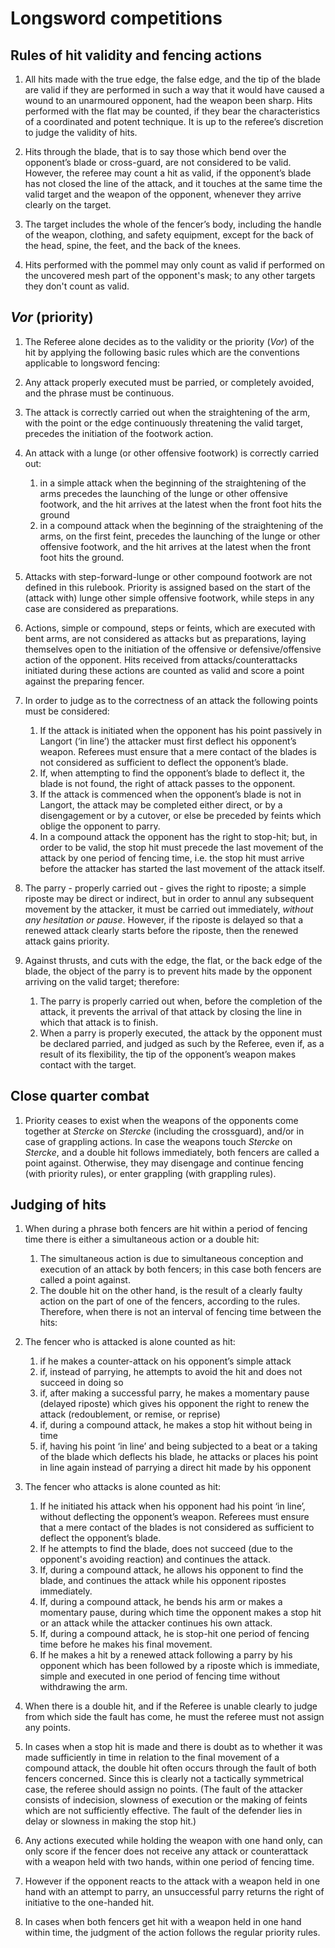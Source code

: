 # Longsword competitions

## Rules of hit validity and fencing actions

1. All hits made with the true edge, the false edge, and the tip of the blade are valid if they are performed in such a way that it would have caused a wound to an unarmoured opponent, had the weapon been sharp. Hits performed with the flat may be counted, if they bear the characteristics of a coordinated and potent technique. It is up to the referee’s discretion to judge the validity of hits.

2. Hits through the blade, that is to say those which bend over the opponent’s blade or cross-guard, are not considered to be valid. However, the referee may count a hit as valid, if the opponent’s blade has not closed the line of the attack, and it touches at the same time the valid target and the weapon of the opponent, whenever they arrive clearly on the target.

3. The target includes the whole of the fencer’s body, including the handle of the weapon, clothing, and safety equipment, except for the back of the head, spine, the feet, and the back of the knees.

4. Hits performed with the pommel may only count as valid if performed on the uncovered mesh part of the opponent's mask; to any other targets they don't count as valid.

## *Vor* (priority)

1. The Referee alone decides as to the validity or the priority (*Vor*) of the hit by applying the following basic rules which are the conventions applicable to longsword fencing:

2. Any attack properly executed must be parried, or completely avoided, and the phrase must be continuous.

3. The attack is correctly carried out when the straightening of the arm, with the point or the edge continuously threatening the valid target, precedes the initiation of the footwork action.

4. An attack with a lunge (or other offensive footwork) is correctly carried out:
    1. in a simple attack when the beginning of the straightening of the arms precedes the launching of the lunge or other offensive footwork, and the hit arrives at the latest when the front foot hits the ground
    2. in a compound attack when the beginning of the straightening of the arms, on the first feint, precedes the launching of the lunge or other offensive footwork, and the hit arrives at the latest when the front foot hits the ground.

5. Attacks with step-forward-lunge or other compound footwork are not defined in this rulebook. Priority is assigned based on the start of the (attack with) lunge other simple offensive footwork, while steps in any case are considered as preparations.

6. Actions, simple or compound, steps or feints, which are executed with bent arms, are not considered as attacks but as preparations, laying themselves open to the initiation of the offensive or defensive/offensive action of the opponent. Hits received from attacks/counterattacks initiated during these actions are counted as valid and score a point against the preparing fencer.

7. In order to judge as to the correctness of an attack the following points must be considered:
    1. If the attack is initiated when the opponent has his point passively in Langort (‘in line’) the attacker must first deflect his opponent’s weapon. Referees must ensure that a mere contact of the blades is not considered as sufficient to deflect the opponent’s blade.
    2. If, when attempting to find the opponent’s blade to deflect it, the blade is not found, the right of attack passes to the opponent.
    3. If the attack is commenced when the opponent’s blade is not in Langort, the attack may be completed either direct, or by a disengagement or by a cutover, or else be preceded by feints which oblige the opponent to parry.
    4. In a compound attack the opponent has the right to stop-hit; but, in order to be valid, the stop hit must precede the last movement of the attack by one period of fencing time, i.e. the stop hit must arrive before the attacker has started the last movement of the attack itself.

8. The parry - properly carried out - gives the right to riposte; a simple riposte may be direct or indirect, but in order to annul any subsequent movement by the attacker, it must be carried out immediately, *without any hesitation or pause*. However, if the riposte is delayed so that a renewed attack clearly starts before the riposte, then the renewed attack gains priority.

9. Against thrusts, and cuts with the edge, the flat, or the back edge of the blade, the object of the parry is to prevent hits made by the opponent arriving on the valid target; therefore:
    1. The parry is properly carried out when, before the completion of the attack, it prevents the arrival of that attack by closing the line in which that attack is to finish.
    2. When a parry is properly executed, the attack by the opponent must be declared parried, and judged as such by the Referee, even if, as a result of its flexibility, the tip of the opponent’s weapon makes contact with the target.

## Close quarter combat

1. Priority ceases to exist when the weapons of the opponents come together at *Stercke* on *Stercke* (including the crossguard), and/or in case of grappling actions. In case the weapons touch *Stercke* on *Stercke*, and a double hit follows immediately, both fencers are called a point against. Otherwise, they may disengage and continue fencing (with priority rules), or enter grappling (with grappling rules).

## Judging of hits

1. When during a phrase both fencers are hit within a period of fencing time there is either a simultaneous action or a double hit:
    1. The simultaneous action is due to simultaneous conception and execution of an attack by both fencers; in this case both fencers are called a point against.
    2. The double hit on the other hand, is the result of a clearly faulty action on the part of one of the fencers, according to the rules. Therefore, when there is not an interval of fencing time between the hits:

2. The fencer who is attacked is alone counted as hit:
    1. if he makes a counter-attack on his opponent’s simple attack
    2. if, instead of parrying, he attempts to avoid the hit and does not succeed in doing so
    3. if, after making a successful parry, he makes a momentary pause (delayed riposte) which gives his opponent the right to renew the attack (redoublement, or remise, or reprise)
    4. if, during a compound attack, he makes a stop hit without being in time
    5. if, having his point ‘in line’ and being subjected to a beat or a taking of the blade which deflects his blade, he attacks or places his point in line again instead of parrying a direct hit made by his opponent

3. The fencer who attacks is alone counted as hit:
    1. If he initiated his attack when his opponent had his point ‘in line’, without deflecting the opponent’s weapon. Referees must ensure that a mere contact of the blades is not considered as sufficient to deflect the opponent’s blade.
    2. If he attempts to find the blade, does not succeed (due to the opponent's avoiding reaction) and continues the attack.
    3. If, during a compound attack, he allows his opponent to find the blade, and continues the attack while his opponent ripostes immediately.
    4. If, during a compound attack, he bends his arm or makes a momentary pause, during which time the opponent makes a stop hit or an attack while the attacker continues his own attack.
    5. If, during a compound attack, he is stop-hit one period of fencing time before he makes his final movement.
    6. If he makes a hit by a renewed attack following a parry by his opponent which has been followed by a riposte which is immediate, simple and executed in one period of fencing time without withdrawing the arm.

4. When there is a double hit, and if the Referee is unable clearly to judge from which side the fault has come, he must the referee must not assign any points.

5. In cases when a stop hit is made and there is doubt as to whether it was made sufficiently in time in relation to the final movement of a compound attack, the double hit often occurs through the fault of both fencers concerned. Since this is clearly not a tactically symmetrical case, the referee should assign no points. (The fault of the attacker consists of indecision, slowness of execution or the making of feints which are not sufficiently effective. The fault of the defender lies in delay or slowness in making the stop hit.)

6. Any actions executed while holding the weapon with one hand only, can only score if the fencer does not receive any attack or counterattack with a weapon held with two hands, within one period of fencing time.

7. However if the opponent reacts to the attack with a weapon held in one hand with an attempt to parry, an unsuccessful parry returns the right of initiative to the one-handed hit.

8. In cases when both fencers get hit with a weapon held in one hand within time, the judgment of the action follows the regular priority rules.
